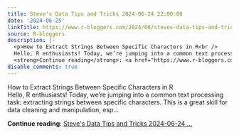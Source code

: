 ```yaml
---
title: Steve's Data Tips and Tricks 2024-06-24 22:00:00
date: '2024-06-25'
linkTitle: https://www.r-bloggers.com/2024/06/steves-data-tips-and-tricks-2024-06-24-220000/
source: R-bloggers
description: |-
  <p>How to Extract Strings Between Specific Characters in R<br />
  Hello, R enthusiasts! Today, we’re jumping into a common text processing task: extracting strings between specific characters. This is a great skill for data cleaning and manipulation, esp...</p>
  <strong>Continue reading</strong>: <a href="https://www.r-bloggers.com/2024/06/steves-data-tips-and-tricks-2024-06-24-220000/">Steve's Data Tips and Tricks 2024-06-24 ...
disable_comments: true
---
```

<p>How to Extract Strings Between Specific Characters in R<br />
Hello, R enthusiasts! Today, we’re jumping into a common text processing task: extracting strings between specific characters. This is a great skill for data cleaning and manipulation, esp...</p>
<strong>Continue reading</strong>: <a href="https://www.r-bloggers.com/2024/06/steves-data-tips-and-tricks-2024-06-24-220000/">Steve's Data Tips and Tricks 2024-06-24 ...
